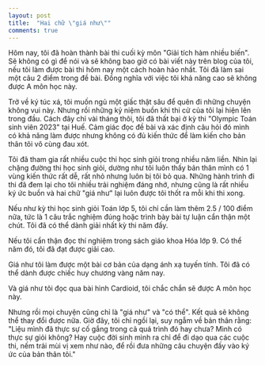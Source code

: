 ```yaml
---
layout: post
title:  "Hai chữ \"giá như\""
comments: true
---
```


Hôm nay, tôi đã hoàn thành bài thi cuối kỳ môn "Giải tích hàm nhiều biến". Sẽ không có gì để nói và sẽ không bao giờ có bài viết này trên blog của tôi, nếu tôi làm được bài thi hôm nay một cách hoàn hảo nhất. Tôi đã làm sai một câu 2 điểm trong đề bài. Đồng nghĩa với việc tôi khả năng cao sẽ không được A môn học này. 

Trở về ký túc xá, tôi muốn ngủ một giấc thật sâu để quên đi những chuyện không vui này. Nhưng rồi những kỷ niệm buồn khi thi cử của tôi lại hiện lên trong đầu. Cách đây chỉ vài tháng thôi, tôi đã thất bại ở kỳ thi  "Olympic Toán sinh viên 2023" tại Huế. Cảm giác đọc đề bài và xác định câu hỏi đó mình có khả năng làm được nhưng không có đủ kiến thức để làm kiến cho bản thân tôi vô cùng đau xót. 

Tôi đã tham gia rất nhiều cuộc thi học sinh giỏi trong nhiều năm liền. Nhìn lại chặng đường thi học sinh giỏi, dường như tôi luôn thấy bản thân mình có 1 vùng kiến thức rất dễ, rất nhỏ nhưng luôn bị tôi bỏ qua. Những hành trình đi thi đã đem lại cho tôi nhiều trải nghiệm đáng nhớ, nhưng cũng là rất nhiều ký ức buồn và hai chữ "giá như" lại luôn được tôi thốt ra mỗi khi thi xong. 

Nếu như kỳ thi học sinh giỏi Toán lớp 5, tôi chỉ cần làm thêm 2.5 / 100 điểm nữa, tức là 1 câu trắc nghiệm đúng hoặc trình bày bài tự luận cẩn thận một chút. Tôi đã có thể dành giải nhất kỳ thi năm đấy. 

Nếu tôi cẩn thận đọc thí nghiệm trong sách giáo khoa Hóa lớp 9. Có thể năm đó, tôi đã đạt được giải cao. 

Giá như tôi làm được một bài cơ bản của dạng ánh xạ tuyến tính. Tôi đã có thể dành được chiếc huy chương vàng năm nay. 

Và giá như tôi đọc qua bài hình Cardioid, tôi chắc chắn sẽ được A môn học này. 

Nhưng rồi mọi chuyện cũng chỉ là "giá như" và "có thể". Kết quả sẽ không thể thay đổi được nữa. Giờ đây, tôi chỉ ngồi lại, suy ngẫm về bản thân rằng: "Liệu mình đã thực sự cố gắng trong cả quá trình đó hay chưa? Mình có thực sự giỏi không? Hay cuộc đời sinh mình ra chỉ để đi dạo qua các cuộc thi, nếm trải mùi vị xem như nào, để rồi đưa những câu chuyện đấy vào ký ức của bản thân tôi." 